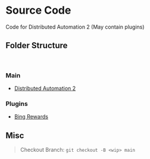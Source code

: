 # Source Code

Code for Distributed Automation 2 (May contain plugins)

## Folder Structure
<br>

### Main

- [Distributed Automation 2](da2/)

### Plugins

- [Bing Rewards](bwbot/)

## Misc

> Checkout Branch: ```git checkout -B <wip> main```